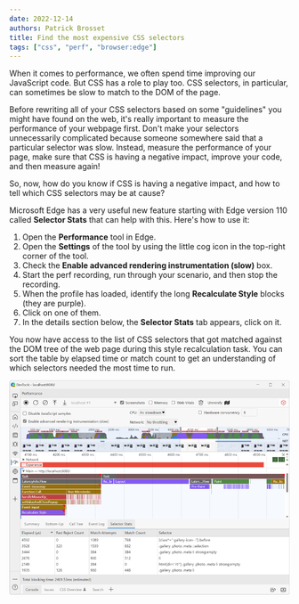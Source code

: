 ```yaml
---
date: 2022-12-14
authors: Patrick Brosset
title: Find the most expensive CSS selectors
tags: ["css", "perf", "browser:edge"]
---
```


When it comes to performance, we often spend time improving our JavaScript code. But CSS has a role to play too.
CSS selectors, in particular, can sometimes be slow to match to the DOM of the page.

Before rewriting all of your CSS selectors based on some "guidelines" you might have found on the web, it's really important to measure the performance of your webpage first. Don't make your selectors unnecessarily complicated because someone somewhere said that a particular selector was slow. Instead, measure the performance of your page, make sure that CSS is having a negative impact, improve your code, and then measure again!

So, now, how do you know if CSS is having a negative impact, and how to tell which CSS selectors may be at cause?

Microsoft Edge has a very useful new feature starting with Edge version 110 called **Selector Stats** that can help with this. Here's how to use it:

1. Open the **Performance** tool in Edge.
1. Open the **Settings** of the tool by using the little cog icon in the top-right corner of the tool.
1. Check the **Enable advanced rendering instrumentation (slow)** box.
1. Start the perf recording, run through your scenario, and then stop the recording.
1. When the profile has loaded, identify the long **Recalculate Style** blocks (they are purple).
1. Click on one of them.
1. In the details section below, the **Selector Stats** tab appears, click on it.

You now have access to the list of CSS selectors that got matched against the DOM tree of the web page during this style recalculation task. You can sort the table by elapsed time or match count to get an understanding of which selectors needed the most time to run.

![The Edge DevTools Performance tool, showing a recorded profile with a selected Recalculate Style block, and the Selector Stats table below it](/assets/img/find-expensive-selectors.png)
